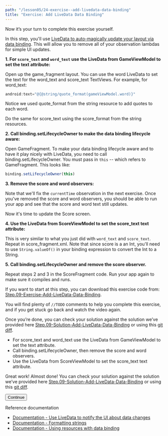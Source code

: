 ```yaml
---
path: "/lesson05/24-exercise--add-livedata-data-binding"
title: "Exercise: Add LiveData Data Binding"
---
```


<youtube id="VvIUJDHX5Yw"></youtube>

<p>Now it’s your turn to complete this exercise yourself.</p>
<p>In this step, you'll use <a target="_blank" href="https://developer.android.com/topic/libraries/data-binding/architecture#livedata">LiveData to auto-magically update your layout via data binding</a>. This will allow you to remove all of your observation lambdas for simple UI updates.</p>
<p><strong>1. For <code>score_text</code> and <code>word_text</code> use the LiveData from GameViewModel to set the text attribute:</strong> </p>
<p>Open up the game_fragment layout. You can use the word LiveData to set the text for the word_text and score_text TextViews. For example, for word_text:</p>

```ts
android:text="@{@string/quote_format(gameViewModel.word)}"
```

<p>Notice we used quote_format from the string resource to add quotes to each word.</p>
<p>Do the same for score_text using the score_format from the string resources.</p>
<p><strong>2. Call binding.setLifecycleOwner to make the data binding lifecycle aware:</strong></p>
<p>Open GameFragment. To make your data binding lifecycle aware and to have it play nicely with LiveData, you need to call binding.setLifecycleOwner. You must pass in <code>this</code> -- which refers to GameFragment. This looks like:</p>

```ts
binding.setLifecycleOwner(this)
```

<p><strong>3. Remove the score and word observers:</strong></p>
<p>Note that we'll fix the <code>currentTime</code> observation in the next exercise. Once you've removed the score and word observers, you should be able to run your app and see that the score and word text still updates.</p>
<p>Now it's time to update the Score screen.</p>
<p><strong>4. Use the LiveData from ScoreViewModel to set the score_text text attribute:</strong></p>
<p>This is very similar to what you just did with <code>word_text</code> and <code>score_text</code>. Repeat in score_fragment.xml. Note that since score is a an Int, you'll need to use <code>String.valueOf()</code> in your binding expression to convert the Int to a String.</p>
<p><strong>5. Call binding.setLifecycleOwner and remove the score observer.</strong></p>
<p>Repeat steps 2 and 3 in the ScoreFragment code. Run your app again to make sure it compiles and runs.</p>
<p>If you want to start at this step, you can download this exercise code from: <a target="_blank" href="https://github.com/udacity/andfun-kotlin-guess-it/archive/Step.09-Exercise-Add-LiveData-Data-Binding.zip">Step.09-Exercise-Add-LiveData-Data-Binding</a>.</p>
<p>You will find plenty of <code>//TODO</code> comments to help you complete this exercise, and if you get stuck go back and watch the video again.</p>
<p>Once you’re done, you can check your solution against the solution we’ve provided here <a target="_blank" href="https://github.com/udacity/andfun-kotlin-guess-it/tree/Step.09-Solution-Add-LiveData-Data-Binding">Step.09-Solution-Add-LiveData-Data-Binding</a> or using this <a target="_blank" href="https://github.com/udacity/andfun-kotlin-guess-it/compare/Step.09-Exercise-Add-LiveData-Data-Binding...Step.09-Solution-Add-LiveData-Data-Binding">git diff</a>.</p>

<text-box variant='learningObjectives' name='Check the steps below as you implement them to complete this exercise.'>

- For score_text and word_text use the LiveData from GameViewModel to set the text attribute.
- Call binding.setLifecycleOwner, then remove the score and word observers.
- Use the LiveData from ScoreViewModel to set the score_text text attribute.

</text-box>

<p>Great work! Almost done! You can check your solution against the solution we’ve provided here <a target="_blank" href="https://github.com/udacity/andfun-kotlin-guess-it/tree/Step.09-Solution-Add-LiveData-Data-Binding">Step.09-Solution-Add-LiveData-Data-Binding</a> or using this <a target="_blank" href="https://github.com/udacity/andfun-kotlin-guess-it/compare/Step.09-Exercise-Add-LiveData-Data-Binding...Step.09-Solution-Add-LiveData-Data-Binding">git diff</a>.</p>
<button>Continue</button>

<p>Reference documentation</p>
<ul>
<li><a target="_blank" href="https://developer.android.com/topic/libraries/data-binding/architecture#livedata">Documentation - Use LiveData to notify the UI about data changes</a></li>
<li><a target="_blank" href="https://developer.android.com/guide/topics/resources/string-resource#formatting-strings">Documentation - Formatting strings </a></li>
<li><a target="_blank" href="https://developer.android.com/topic/libraries/data-binding/expressions#resources">Documentation - Using resources with data binding </a></li>
</ul>
